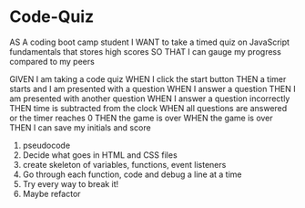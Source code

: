 # Code-Quiz

AS A coding boot camp student
I WANT to take a timed quiz on JavaScript fundamentals that stores high scores
SO THAT I can gauge my progress compared to my peers

GIVEN I am taking a code quiz
WHEN I click the start button
THEN a timer starts and I am presented with a question
WHEN I answer a question
THEN I am presented with another question
WHEN I answer a question incorrectly
THEN time is subtracted from the clock
WHEN all questions are answered or the timer reaches 0
THEN the game is over
WHEN the game is over
THEN I can save my initials and score


1. pseudocode 
2. Decide what goes in HTML and CSS files
3. create skeleton of variables, functions, event listeners
4. Go through each function, code and debug a line at a time
5. Try every way to break it!
6. Maybe refactor